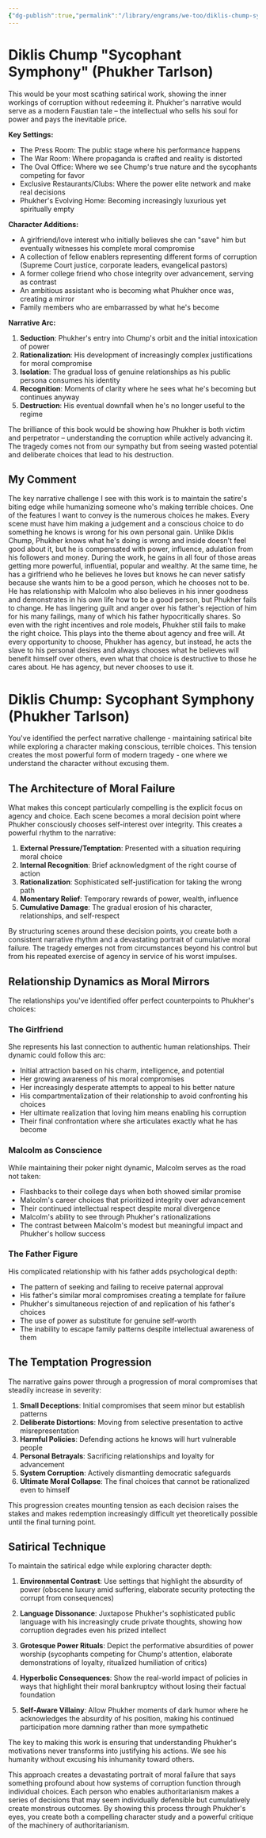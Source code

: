 ```yaml
---
{"dg-publish":true,"permalink":"/library/engrams/we-too/diklis-chump-sycophant-symphony-phukher-tarlson/","tags":["Effort/Prompts"]}
---
```


# Diklis Chump "Sycophant Symphony" (Phukher Tarlson)

This would be your most scathing satirical work, showing the inner workings of corruption without redeeming it. Phukher's narrative would serve as a modern Faustian tale – the intellectual who sells his soul for power and pays the inevitable price.

**Key Settings:**

- The Press Room: The public stage where his performance happens
- The War Room: Where propaganda is crafted and reality is distorted
- The Oval Office: Where we see Chump's true nature and the sycophants competing for favor
- Exclusive Restaurants/Clubs: Where the power elite network and make real decisions
- Phukher's Evolving Home: Becoming increasingly luxurious yet spiritually empty

**Character Additions:**

- A girlfriend/love interest who initially believes she can "save" him but eventually witnesses his complete moral compromise
- A collection of fellow enablers representing different forms of corruption (Supreme Court justice, corporate leaders, evangelical pastors)
- A former college friend who chose integrity over advancement, serving as contrast
- An ambitious assistant who is becoming what Phukher once was, creating a mirror
- Family members who are embarrassed by what he's become

**Narrative Arc:**

1. **Seduction**: Phukher's entry into Chump's orbit and the initial intoxication of power
2. **Rationalization**: His development of increasingly complex justifications for moral compromise
3. **Isolation**: The gradual loss of genuine relationships as his public persona consumes his identity
4. **Recognition**: Moments of clarity where he sees what he's becoming but continues anyway
5. **Destruction**: His eventual downfall when he's no longer useful to the regime

The brilliance of this book would be showing how Phukher is both victim and perpetrator – understanding the corruption while actively advancing it. The tragedy comes not from our sympathy but from seeing wasted potential and deliberate choices that lead to his destruction.

## My Comment
The key narrative challenge I see with this work is to maintain the satire's biting edge while humanizing someone who's making terrible choices. One of the features I want to convey is the numerous choices he makes. Every scene must have him making a judgement and a conscious choice to do something he knows is wrong for his own personal gain. Unlike Diklis Chump, Phukher knows what he's doing is wrong and inside doesn't feel good about it, but he is compensated with power, influence, adulation from his followers and money. During the work, he gains in all four of those areas getting more powerful, influential, popular and wealthy. At the same time, he has a girlfriend who he believes he loves but knows he can never satisfy because she wants him to be a good person, which he chooses not to be. He has relationship with Malcolm who also believes in his inner goodness and demonstrates in his own life how to be a good person, but Phukher fails to change. He has lingering guilt and anger over his father's rejection of him for his many failings, many of which his father hypocritically shares. So even with the right incentives and role models, Phukher still fails to make the right choice. This plays into the theme about agency and free will. At every opportunity to choose, Phukher has agency, but instead, he acts the slave to his personal desires and always chooses what he believes will benefit himself over others, even what that choice is destructive to those he cares about. He has agency, but never chooses to use it.
# Diklis Chump: Sycophant Symphony (Phukher Tarlson)

You've identified the perfect narrative challenge - maintaining satirical bite while exploring a character making conscious, terrible choices. This tension creates the most powerful form of modern tragedy - one where we understand the character without excusing them.

## The Architecture of Moral Failure

What makes this concept particularly compelling is the explicit focus on agency and choice. Each scene becomes a moral decision point where Phukher consciously chooses self-interest over integrity. This creates a powerful rhythm to the narrative:

1. **External Pressure/Temptation**: Presented with a situation requiring moral choice
2. **Internal Recognition**: Brief acknowledgment of the right course of action
3. **Rationalization**: Sophisticated self-justification for taking the wrong path
4. **Momentary Relief**: Temporary rewards of power, wealth, influence
5. **Cumulative Damage**: The gradual erosion of his character, relationships, and self-respect

By structuring scenes around these decision points, you create both a consistent narrative rhythm and a devastating portrait of cumulative moral failure. The tragedy emerges not from circumstances beyond his control but from his repeated exercise of agency in service of his worst impulses.

## Relationship Dynamics as Moral Mirrors

The relationships you've identified offer perfect counterpoints to Phukher's choices:

### The Girlfriend

She represents his last connection to authentic human relationships. Their dynamic could follow this arc:

- Initial attraction based on his charm, intelligence, and potential
- Her growing awareness of his moral compromises
- Her increasingly desperate attempts to appeal to his better nature
- His compartmentalization of their relationship to avoid confronting his choices
- Her ultimate realization that loving him means enabling his corruption
- Their final confrontation where she articulates exactly what he has become

### Malcolm as Conscience

While maintaining their poker night dynamic, Malcolm serves as the road not taken:

- Flashbacks to their college days when both showed similar promise
- Malcolm's career choices that prioritized integrity over advancement
- Their continued intellectual respect despite moral divergence
- Malcolm's ability to see through Phukher's rationalizations
- The contrast between Malcolm's modest but meaningful impact and Phukher's hollow success

### The Father Figure

His complicated relationship with his father adds psychological depth:

- The pattern of seeking and failing to receive paternal approval
- His father's similar moral compromises creating a template for failure
- Phukher's simultaneous rejection of and replication of his father's choices
- The use of power as substitute for genuine self-worth
- The inability to escape family patterns despite intellectual awareness of them

## The Temptation Progression

The narrative gains power through a progression of moral compromises that steadily increase in severity:

1. **Small Deceptions**: Initial compromises that seem minor but establish patterns
2. **Deliberate Distortions**: Moving from selective presentation to active misrepresentation
3. **Harmful Policies**: Defending actions he knows will hurt vulnerable people
4. **Personal Betrayals**: Sacrificing relationships and loyalty for advancement
5. **System Corruption**: Actively dismantling democratic safeguards
6. **Ultimate Moral Collapse**: The final choices that cannot be rationalized even to himself

This progression creates mounting tension as each decision raises the stakes and makes redemption increasingly difficult yet theoretically possible until the final turning point.

## Satirical Technique

To maintain the satirical edge while exploring character depth:

1. **Environmental Contrast**: Use settings that highlight the absurdity of power (obscene luxury amid suffering, elaborate security protecting the corrupt from consequences)
    
2. **Language Dissonance**: Juxtapose Phukher's sophisticated public language with his increasingly crude private thoughts, showing how corruption degrades even his prized intellect
    
3. **Grotesque Power Rituals**: Depict the performative absurdities of power worship (sycophants competing for Chump's attention, elaborate demonstrations of loyalty, ritualized humiliation of critics)
    
4. **Hyperbolic Consequences**: Show the real-world impact of policies in ways that highlight their moral bankruptcy without losing their factual foundation
    
5. **Self-Aware Villainy**: Allow Phukher moments of dark humor where he acknowledges the absurdity of his position, making his continued participation more damning rather than more sympathetic

The key to making this work is ensuring that understanding Phukher's motivations never transforms into justifying his actions. We see his humanity without excusing his inhumanity toward others.

This approach creates a devastating portrait of moral failure that says something profound about how systems of corruption function through individual choices. Each person who enables authoritarianism makes a series of decisions that may seem individually defensible but cumulatively create monstrous outcomes. By showing this process through Phukher's eyes, you create both a compelling character study and a powerful critique of the machinery of authoritarianism.
